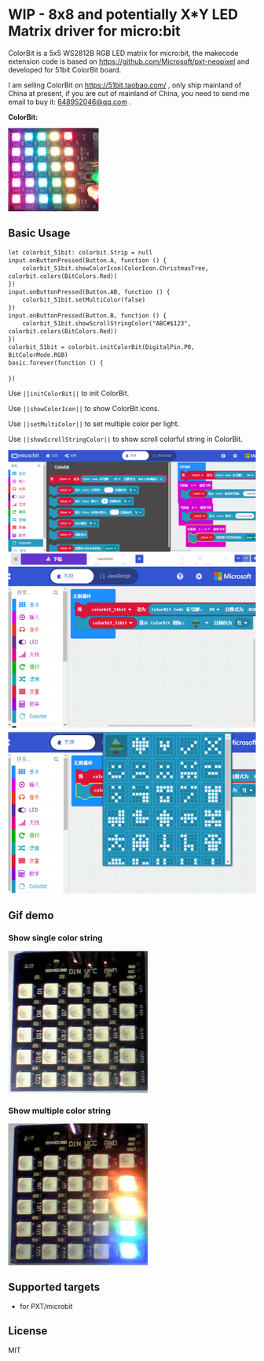 # WIP - 8x8 and potentially X*Y LED Matrix driver for micro:bit

ColorBit is a 5x5 WS2812B RGB LED matrix for micro:bit, the makecode extension code is based on https://github.com/Microsoft/pxt-neopixel and developed for 51bit ColorBit board.

I am selling ColorBit on https://51bit.taobao.com/ , only ship mainland of China at present, if you are out of mainland of China, you need to send me email to buy it: 648952046@qq.com .


**ColorBit:**

![Alt text](https://github.com/51bit/ColorBit/raw/master/icon.png?raw=true "ColorBit picture")

## Basic Usage

```blocks
let colorbit_51bit: colorbit.Strip = null
input.onButtonPressed(Button.A, function () {
    colorbit_51bit.showColorIcon(ColorIcon.ChristmasTree, colorbit.colors(BitColors.Red))
})
input.onButtonPressed(Button.AB, function () {
    colorbit_51bit.setMultiColor(false)
})
input.onButtonPressed(Button.B, function () {
    colorbit_51bit.showScrollStringColor("ABC#$123", colorbit.colors(BitColors.Red))
})
colorbit_51bit = colorbit.initColorBit(DigitalPin.P0, BitColorMode.RGB)
basic.forever(function () {

})
```

Use ``||initColorBit||`` to init ColorBit.

Use ``||showColorIcon||`` to show ColorBit icons.

Use ``||setMultiColor||`` to set multiple color per light.

Use ``||showScrollStringColor||`` to show scroll colorful string in ColorBit. 

![Alt text](https://github.com/51bit/ColorBit/raw/master/GIF0.gif?raw=true "Basic Usage")
![Alt text](https://github.com/51bit/ColorBit/raw/master/ku0.PNG?raw=true "showColorIcon")
![Alt text](https://github.com/51bit/ColorBit/raw/master/ku.PNG?raw=true "showColorIcon")

## Gif demo

### Show single color string
![Alt text](https://github.com/51bit/ColorBit/raw/master/GIF1.gif?raw=true "Demo 1")

### Show multiple color string
![Alt text](https://github.com/51bit/ColorBit/raw/master/GIF2.gif?raw=true "Demo 2")

## Supported targets

* for PXT/microbit

## License

MIT

